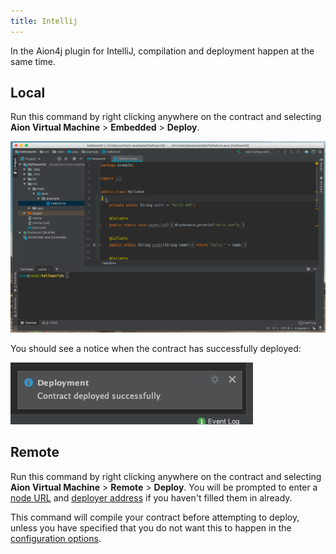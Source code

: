 ```yaml
---
title: Intellij
---
```


In the Aion4j plugin for IntelliJ, compilation and deployment happen at the same time.

## Local

Run this command by right clicking anywhere on the contract and selecting **Aion Virtual Machine** > **Embedded** > **Deploy**.

![Deploy to Embedded AVM](/developers/fundamentals/deploy/images/deploy-to-embedded.gif)

You should see a notice when the contract has successfully deployed:

![Successful Deployment Notice](/developers/fundamentals/deploy/images/successful-deployment-notice.png)

## Remote

Run this command by right clicking anywhere on the contract and selecting **Aion Virtual Machine** > **Remote** > **Deploy**. You will be prompted to enter a [node URL](configure#remote-kernel) and [deployer address](configure#remote-kernel) if you haven't filled them in already.

This command will compile your contract before attempting to deploy, unless you have specified that you do not want this to happen in the [configuration options](configure#remote-kernel).
